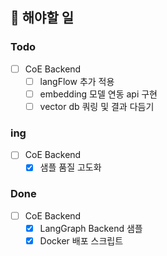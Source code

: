 ## 💎 해야할 일

### Todo
- [ ] CoE Backend
  - [ ] langFlow 추가 적용
  - [ ] embedding 모델 연동 api 구현
  - [ ] vector db 쿼링 및 결과 다듬기

### ing
- [ ] CoE Backend
  - [X] 샘플 품질 고도화

### Done
- [ ] CoE Backend
  - [X] LangGraph Backend 샘플
  - [X] Docker 배포 스크립트